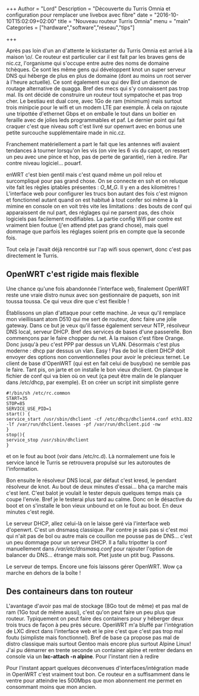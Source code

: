 +++
Author = "Lord"
Description = "Découverte du Turris Omnia et configuration pour remplacer une livebox avec fibre"
date = "2016-10-10T15:02:09+02:00"
title = "Nouveau routeur Turris Omnia"
menu = "main"
Categories = ["hardware","software","réseau","tips"]

+++

Après pas loin d'un an d'attente le kickstarter du Turris Omnia est arrivé à la maison \o/. Ce routeur est particulier car il est fait par les braves gens de nic.cz, l'organisme qui s'occupe entre autre des noms de domaine tchèques. Ce sont les même gens qui développent knot un super serveur DNS qui héberge de plus en plus de domaine (dont au moins un root server à l'heure actuelle). Ce sont également eux qui dev Bird un daemon de routage alternative de quagga. Bref des mecs qui s'y connaissent pas trop mal. Ils ont décidé de construire un routeur tout sympatoche et pas trop cher. Le bestiau est dual core, avec 1Go de ram (minimum) mais surtout trois minipcie pour le wifi et un modem LTE par exemple. À cela on rajoute une tripottée d'ethernet Gbps et on emballe le tout dans un boitier en feraille avec de jolies leds programmables et paf. Le dernier point qui fait craquer c'est que niveau soft c'est livré sur openwrt avec en bonus une petite surcouche supplémentaire made in nic.cz.

Franchement matériellement a part le fait que les antennes wifi avaient tendances à tourner lorsqu'on les vis (on vire les 6 vis du capot, on ressert un peu avec une pince et hop, pas de perte de garantie), rien à redire. Par contre niveau logiciel… pouarf.

enWRT c'est bien gentil mais c'est quand même un poil relou et surcompliqué pour pas grand chose. On se connecte en ssh et on reluque vite fait les règles iptables présentes : _O_M_G_. Il y en a des kilomètres ! L'interface web pour configurer les trucs bon autant des fois c'est mignon et fonctionnel autant quand on est habitué à tout confer soi même à la mimine en console on en voit très vite les limitations : des bouts de conf qui apparaissent de nul part, des réglages qui ne parsent pas, des choix logiciels pas facilement modifiables. La partie config Wifi par contre est vraiment bien foutue (j'en attend ptet pas grand chose), mais quel dommage que parfois les réglages soient pris en compte que la seconde fois.

Tout cela je l'avait déjà rencontré sur l'ap wifi sous openwrt, donc c'est pas directement le Turris.

## OpenWRT c'est rigide mais flexible
Une chance qu'une fois abandonnée l'interface web, finalement OpenWRT reste une vraie distro nunux avec son gestionnaire de paquets, son init toussa toussa. Ce qui veux dire que c'est flexible !

Établissons un plan d'attaque pour cette machine. Je veux qu'il remplace mon vieillissant atom D510 qui me sert de routeur, donc faire une jolie gateway. Dans ce but je veux qu'il fasse également serveur NTP, résolveur DNS local, serveur DHCP. Bref des services de bases d'une passerelle. Bon commençons par le faire chopper du net. À la maison c'est fibre Orange. Donc jusqu'à peu c'est PPP par dessus un VLAN. Désormais c'est plus moderne : dhcp par dessus un vlan. Easy ! Pas de bol le client DHCP doit envoyer des options non conventionnelles pour avoir le précieux ternet. Le client de base d'OpenWRT (qui est en fait celui de busybox) ne semble pas le faire. Tant pis, on jarte et on installe le bon vieux dhclient. On planque le fichier de conf qui va bien où on veut (ça peut être malin de le planquer dans /etc/dhcp, par exemple). Et on créer un script init simpliste genre

```
#!/bin/sh /etc/rc.common
START=35
STOP=85
SERVICE_USE_PID=1
start() {
service_start /usr/sbin/dhclient -cf /etc/dhcp/dhclient4.conf eth1.832 -lf /var/run/dhclient.leases -pf /var/run/dhclient.pid -nw
}
stop(){
service_stop /usr/sbin/dhclient
}
```
et on le fout au boot (voir dans /etc/rc.d). Là normalement une fois le service lancé le Turris se retrouvera propulsé sur les autoroutes de l'information.

Bon ensuite le résolveur DNS local, par défaut c'est kresd, le pendant résolveur de knot. Au bout de deux minutes d'essai… bha ça marche mais c'est lent. C'est balot je voulait le tester depuis quelques temps mais ça coupe l'envie. Bref je le testerai plus tard au calme. Donc on le désactive du boot et on s'installe le bon vieux unbound et on le fout au boot. En deux minutes c'est reglé.

Le serveur DHCP, allez celui-là on le laisse geré via l'interface web d'openwrt. C'est un dnsmasq classique. Par contre je sais pas si c'est moi qui n'ait pas de bol ou autre mais ce couillon me pousse pas de DNS… c'est un peu dommage pour un serveur DHCP. Il a fallu tripotter la conf manuellement dans */var/etc/dnsmasq.conf* pour rajouter l'option de balancer du DNS… étrange mais soit. Ptet juste un ptit bug. Passons.

Le serveur de temps. Encore une fois laissons gérer OpenWRT. Wow ça marche en dehors de la boîte !

## Des containeurs dans ton routeur
L'avantage d'avoir pas mal de stockage (8Go tout de même) et pas mal de ram (1Go tout de même aussi), c'est qu'on peut faire un peu plus que routeur. Typiquement on peut faire des containers pour y héberger deux trois trucs de façon à peu près sécure. OpenWRT m'a bluffé par l'intégration de LXC direct dans l'interface web et le pire c'est que c'est pas trop mal foutu (simpliste mais fonctionnel). Bref de base ça propose pas mal de distro classique mais surtout Gentoo mais encore plus surtout Alpine Linux! J'ai pu démarrer en trente seconde un container alpine et rentrer dedans en console via un **lxc-attach -n alpine**. Pour l'instant rien à redire

Pour l'instant appart quelques déconvenues d'interfaces/intégration made in OpenWRT c'est vraiment tout bon. Ce routeur en a suffisamment dans le ventre pour atteindre les 500Mbps que mon abonnement me permet en consommant moins que mon ancien.
